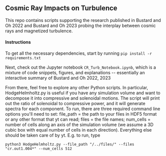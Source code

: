 ## Cosmic Ray Impacts on Turbulence

This repo contains scripts supporting the research published in Bustard and Oh 2022 and Bustard and Oh 2023 probing the interplay between cosmic rays and magnetized turbulence.

#### Instructions
To get all the necessary dependencies, start by running `pip install -r requirements.txt`

Next, check out the Jupyter notebook `CR_Turb_Notebook.ipynb`, which is a mixture of code snippets, figures, and explanations -- essentially an interactive summary of Bustard and Oh 2022, 2023

From there, feel free to explore any other Python scripts. In particular, HodgeHelmholtz.py is useful if you have any simulation volume and want to decompose it into compressive and solenoidal motions. The script will print out the ratio of solenoidal to compressive power, and it will generate spectra for each component. To run, there are three required command line options you'll need to set: file_path = the path to your files in HDF5 format or any other format that yt can read; files = the file names; num_cells = number of cells along an axis of the simulation volume (we assume a 3D cubic box with equal number of cells in each direction). Everything else should be taken care of by yt. E.g. to run, type 

`python3 HodgeHelmholtz.py --file_path "/../files/" --files "cr.out1.004*" --num_cells 512 `